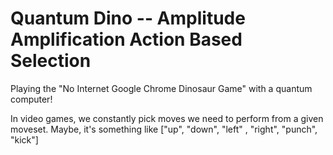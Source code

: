 # Quantum Dino -- Amplitude Amplification Action Based Selection
Playing the "No Internet Google Chrome Dinosaur Game" with a quantum computer!

In video games, we constantly pick moves we need to perform from a given moveset. Maybe, it's something like ["up", "down", "left" , "right", "punch", "kick"]




